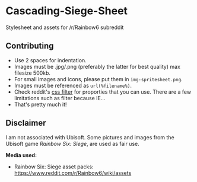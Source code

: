 # Cascading-Siege-Sheet
Stylesheet and assets for /r/Rainbow6 subreddit

## Contributing  
* Use 2 spaces for indentation. 
* Images must be .jpg/.png (preferably the latter for best quality) max filesize 500kb. 
* For small images and icons, please put them in ``img-spritesheet.png``.
* Images must be referenced as ``url(%filename%)``.
* Check reddit's [css filter](https://github.com/reddit/reddit/blob/master/r2/r2/lib/cssfilter.py#L73) for proporties that you can use. There are a few limitations such as filter because IE...
* That's pretty much it!  

## Disclaimer

I am not associated with Ubisoft. Some pictures and images from the Ubisoft game _Rainbow Six: Siege_, are used as fair use.  

__Media used:__

* Rainbow Six: Siege asset packs: https://www.reddit.com/r/Rainbow6/wiki/assets
